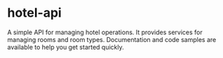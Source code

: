 # hotel-api
A simple API for managing hotel operations. It provides services for managing rooms and room types. Documentation and code samples are available to help you get started quickly.
